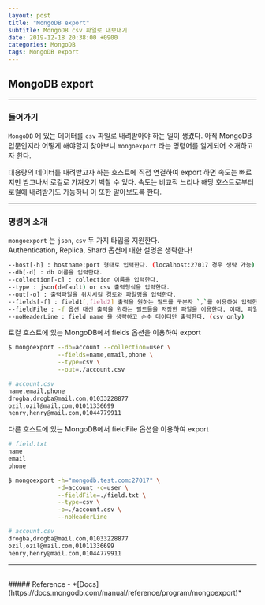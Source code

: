 ```yaml
---
layout: post
title: "MongoDB export"
subtitle: MongoDB csv 파일로 내보내기
date: 2019-12-18 20:38:00 +0900
categories: MongoDB
tags: MongoDB export
---
```


## MongoDB export

---

### 들어가기
`MongoDB` 에 있는 데이터를 `csv` 파일로 내려받아야 하는 일이 생겼다.
아직 MongoDB 입문인지라 어떻게 해야할지 찾아보니 `mongoexport` 라는 명령어를 알게되어 소개하고자 한다.  

대용량의 데이터를 내려받고자 하는 호스트에 직접 연결하여 export 하면 속도는 빠르지만 받고나서 로컬로 가져오기 벅찰 수 있다.
속도는 비교적 느리나 해당 호스트로부터 로컬에 내려받기도 가능하니 이 또한 알아보도록 한다.

---

### 명령어 소개
`mongoexport` 는 `json`, `csv` 두 가지 타입을 지원한다.  
Authentication, Replica, Shard 옵션에 대한 설명은 생략한다!

```bash
--host[-h] : hostname:port 형태로 입력한다. (localhost:27017 경우 생략 가능)
--db[-d] : db 이름을 입력한다.
--collection[-c] : collection 이름을 입력한다.
--type : json(default) or csv 출력형식을 입력한다.
--out[-o] : 출력파일을 위치시킬 경로와 파일명을 입력한다.
--fields[-f] : field1[,field2] 출력을 원하는 필드를 구분자 `,`를 이용하여 입력한다.
--fieldFile : -f 옵션 대신 출력을 원하는 필드들을 저장한 파일을 이용한다. 이때, 파일의 라인 단위로 필드명을 구분해야 한다. (csv only)
--noHeaderLine : field name 을 생략하고 순수 데이터만 출력한다. (csv only)

```

로컬 호스트에 있는 MongoDB에서 fields 옵션을 이용하여 export
```bash
$ mongoexport --db=account --collection=user \
              --fields=name,email,phone \
              --type=csv \
              --out=./account.csv

# account.csv
name,email,phone
drogba,drogba@mail.com,01033228877
ozil,ozil@mail.com,01011336699
henry,henry@mail.com,01044779911
```

다른 호스트에 있는 MongoDB에서 fieldFile 옵션을 이용하여 export
```bash
# field.txt
name
email
phone

$ mongoexport -h="mongodb.test.com:27017" \
              -d=account -c=user \
              --fieldFile=./field.txt \
              --type=csv \
              -o=./account.csv \
              --noHeaderLine

# account.csv
drogba,drogba@mail.com,01033228877
ozil,ozil@mail.com,01011336699
henry,henry@mail.com,01044779911
```

---

<br>
##### Reference
- *[Docs](https://docs.mongodb.com/manual/reference/program/mongoexport)*